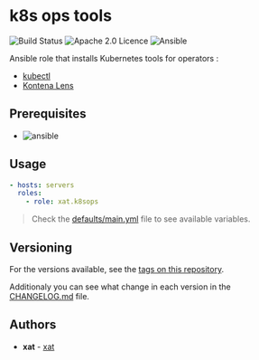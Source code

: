 # k8s ops tools

![Build Status](https://api.travis-ci.com/Xat59/ansible-role-k8sops.svg) ![Apache 2.0 Licence](https://img.shields.io/hexpm/l/plug.svg) ![Ansible](https://img.shields.io/badge/ansible-2.10.x-green.svg)

Ansible role that installs Kubernetes tools for operators :

- [kubectl](https://kubernetes.io/docs/reference/kubectl/kubectl/)
- [Kontena Lens](https://k8slens.dev/)

## Prerequisites

- ![ansible](https://img.shields.io/badge/ansible-2.10.x-green.svg)

## Usage

```yaml
- hosts: servers
  roles:
    - role: xat.k8sops
```

> Check the [defaults/main.yml](defaults/main.yml) file to see available variables.

## Versioning

For the versions available, see the [tags on this repository](https://github.com/Xat59/ansible-role-k8sops/tags).

Additionaly you can see what change in each version in the [CHANGELOG.md](CHANGELOG.md) file.

## Authors

- **xat** - [xat](https://github.com/Xat59)
